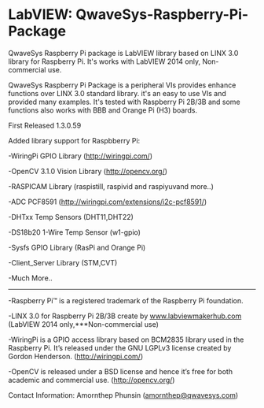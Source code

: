 # LabVIEW: QwaveSys-Raspberry-Pi-Package

QwaveSys Raspberry Pi package is LabVIEW library based on LINX 3.0 library for Raspberry Pi. It's works with LabVIEW 2014 only, Non-commercial use.

QwaveSys Raspberry Pi Package is a peripheral VIs provides enhance functions over LINX 3.0 standard library. it's an easy to use VIs and provided many examples. It's tested with Raspberry Pi 2B/3B and some functions also works with BBB and Orange Pi (H3) boards.

First Released 1.3.0.59

Added library support for Raspbberry Pi:

-WiringPi GPIO Library (http://wiringpi.com/)

-OpenCV 3.1.0 Vision Library (http://opencv.org/)

-RASPICAM Library (raspistill, raspivid and raspiyuvand more..)

-ADC PCF8591 (http://wiringpi.com/extensions/i2c-pcf8591/)

-DHTxx Temp Sensors (DHT11,DHT22)

-DS18b20 1-Wire Temp Sensor (w1-gpio)

-Sysfs GPIO Library (RasPi and Orange Pi)

-Client_Server Library (STM,CVT)

-Much More..

------------------------------------------------------------------
-Raspberry Pi™ is a registered trademark of the Raspberry Pi foundation.

-LINX 3.0 for Raspberry Pi 2B/3B create by www.labviewmakerhub.com (LabVIEW 2014 only,***Non-commercial use)

-WiringPi is a GPIO access library based on BCM2835 library used in the Raspberry Pi. It’s released under the GNU LGPLv3 license created by Gordon Henderson. (http://wiringpi.com/)

-OpenCV is released under a BSD license and hence it’s free for both academic and commercial use. (http://opencv.org/)

Contact Information: 
Amornthep Phunsin (amornthep@qwavesys.com)
